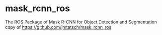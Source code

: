 # mask_rcnn_ros
The ROS Package of Mask R-CNN for Object Detection and Segmentation
copy of https://github.com/jmtatsch/mask_rcnn_ros
